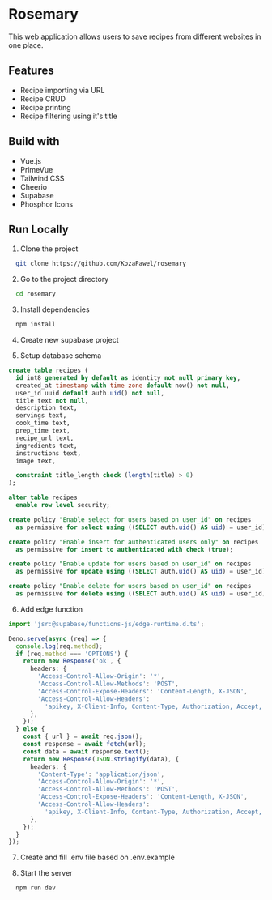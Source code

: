 # Rosemary

This web application allows users to save recipes from different websites in one place.

## Features

- Recipe importing via URL
- Recipe CRUD
- Recipe printing
- Recipe filtering using it's title

## Build with

- Vue.js
- PrimeVue
- Tailwind CSS
- Cheerio
- Supabase
- Phosphor Icons

## Run Locally

1. Clone the project

```bash
  git clone https://github.com/KozaPawel/rosemary
```

2. Go to the project directory

```bash
  cd rosemary
```

3. Install dependencies

```bash
  npm install
```

4. Create new supabase project

5. Setup database schema

```sql
create table recipes (
  id int8 generated by default as identity not null primary key,
  created_at timestamp with time zone default now() not null,
  user_id uuid default auth.uid() not null,
  title text not null,
  description text,
  servings text,
  cook_time text,
  prep_time text,
  recipe_url text,
  ingredients text,
  instructions text,
  image text,

  constraint title_length check (length(title) > 0)
);

alter table recipes
  enable row level security;

create policy "Enable select for users based on user_id" on recipes
  as permissive for select using ((SELECT auth.uid() AS uid) = user_id);

create policy "Enable insert for authenticated users only" on recipes
  as permissive for insert to authenticated with check (true);

create policy "Enable update for users based on user_id" on recipes
  as permissive for update using ((SELECT auth.uid() AS uid) = user_id);

create policy "Enable delete for users based on user_id" on recipes
  as permissive for delete using ((SELECT auth.uid() AS uid) = user_id);
```

6. Add edge function

```ts
import 'jsr:@supabase/functions-js/edge-runtime.d.ts';

Deno.serve(async (req) => {
  console.log(req.method);
  if (req.method === 'OPTIONS') {
    return new Response('ok', {
      headers: {
        'Access-Control-Allow-Origin': '*',
        'Access-Control-Allow-Methods': 'POST',
        'Access-Control-Expose-Headers': 'Content-Length, X-JSON',
        'Access-Control-Allow-Headers':
          'apikey, X-Client-Info, Content-Type, Authorization, Accept, Accept-Language, X-Authorization',
      },
    });
  } else {
    const { url } = await req.json();
    const response = await fetch(url);
    const data = await response.text();
    return new Response(JSON.stringify(data), {
      headers: {
        'Content-Type': 'application/json',
        'Access-Control-Allow-Origin': '*',
        'Access-Control-Allow-Methods': 'POST',
        'Access-Control-Expose-Headers': 'Content-Length, X-JSON',
        'Access-Control-Allow-Headers':
          'apikey, X-Client-Info, Content-Type, Authorization, Accept, Accept-Language, X-Authorization',
      },
    });
  }
});
```

7. Create and fill .env file based on .env.example

8. Start the server

```bash
  npm run dev
```
